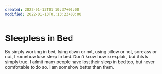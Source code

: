 ```yaml
---
created: 2022-01-13T01:10:37+00:00
modified: 2022-01-13T01:13:23+00:00
---
```


# Sleepless in Bed

By simply working in bed, lying down or not, using pillow or not, sore ass or not, I somehow lose sleep in bed.
Don't know how to explain, but this is simply true. I admit many people have lost their sleep in bed too, but never comfortable to do so. I am somehow better than them.
